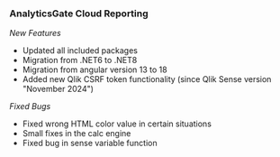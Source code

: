 ### AnalyticsGate Cloud Reporting

*New Features*
- Updated all included packages
- Migration from .NET6 to .NET8
- Migration from angular version 13 to 18
- Added new Qlik CSRF token functionality (since Qlik Sense version "November 2024")

*Fixed Bugs*
- Fixed wrong HTML color value in certain situations
- Small fixes in the calc engine
- Fixed bug in sense variable function
